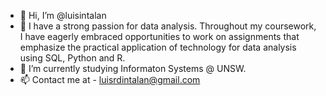 - 👋 Hi, I’m @luisintalan
- 👀 I have a strong passion for data analysis. Throughout my coursework, I have eagerly embraced opportunities to work on assignments that emphasize the practical application of technology for data analysis using SQL, Python and R.
- 🌱 I’m currently studying Informaton Systems @ UNSW.
- 📫 Contact me at - luisrdintalan@gmail.com

<!---
luisintalan/luisintalan is a ✨ special ✨ repository because its `README.md` (this file) appears on your GitHub profile.
You can click the Preview link to take a look at your changes.
--->
